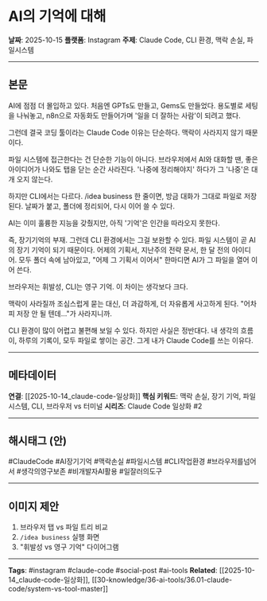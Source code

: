 # AI의 기억에 대해

**날짜**: 2025-10-15
**플랫폼**: Instagram
**주제**: Claude Code, CLI 환경, 맥락 손실, 파일시스템

---

## 본문

AI에 점점 더 몰입하고 있다.
처음엔 GPTs도 만들고, Gems도 만들었다.
용도별로 세팅을 나눠놓고, n8n으로 자동화도 만들어가며
'일을 더 잘하는 사람'이 되려고 했다.

그런데 결국 코딩 툴이라는 Claude Code
이유는 단순하다.
맥락이 사라지지 않기 때문이다.

파일 시스템에 접근한다는 건 단순한 기능이 아니다.
브라우저에서 AI와 대화할 땐,
좋은 아이디어가 나와도 탭을 닫는 순간 사라진다.
'나중에 정리해야지' 하다가 그 '나중'은 대개 오지 않는다.

하지만 CLI에서는 다르다.
/idea business 한 줄이면,
방금 대화가 그대로 파일로 저장된다.
날짜가 붙고, 폴더에 정리되어, 다시 이어 쓸 수 있다.

AI는 이미 훌륭한 지능을 갖췄지만,
아직 '기억'은 인간을 따라오지 못한다.

즉, 장기기억의 부재.
그런데 CLI 환경에서는 그걸 보완할 수 있다.
파일 시스템이 곧 AI의 장기 기억이 되기 때문이다.
어제의 기획서, 지난주의 전략 문서, 한 달 전의 아이디어.
모두 폴더 속에 남아있고,
"어제 그 기획서 이어서" 한마디면
AI가 그 파일을 열어 이어 쓴다.

브라우저는 휘발성,
CLI는 영구 기억.
이 차이는 생각보다 크다.

맥락이 사라질까 조심스럽게 묻는 대신,
더 과감하게, 더 자유롭게 사고하게 된다.
"어차피 저장 안 될 텐데…"가 사라지니까.

CLI 환경이 많이 어렵고 불편해 보일 수 있다.
하지만 사실은 정반대다.
내 생각의 흐름이, 하루의 기록이,
모두 파일로 쌓이는 공간.
그게 내가 Claude Code를 쓰는 이유다.

---

## 메타데이터

**연결**: [[2025-10-14_claude-code-일상화]]
**핵심 키워드**: 맥락 손실, 장기 기억, 파일시스템, CLI, 브라우저 vs 터미널
**시리즈**: Claude Code 일상화 #2

---

## 해시태그 (안)

#ClaudeCode #AI장기기억 #맥락손실
#파일시스템 #CLI작업환경
#브라우저를넘어서 #생각의영구보존
#비개발자AI활용 #일잘러의도구

---

## 이미지 제안

1. 브라우저 탭 vs 파일 트리 비교
2. `/idea business` 실행 화면
3. "휘발성 vs 영구 기억" 다이어그램

---

**Tags**: #instagram #claude-code #social-post #ai-tools
**Related**: [[2025-10-14_claude-code-일상화]], [[30-knowledge/36-ai-tools/36.01-claude-code/system-vs-tool-master]]
